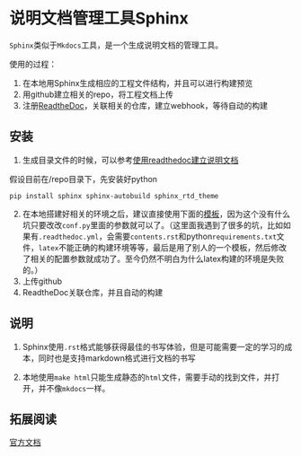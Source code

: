 # 说明文档管理工具Sphinx

`Sphinx`类似于`Mkdocs`工具，是一个生成说明文档的管理工具。

使用的过程：

1. 在本地用Sphinx生成相应的工程文件结构，并且可以进行构建预览
2. 用github建立相关的repo，将工程文档上传
3. 注册[ReadtheDoc](<https://readthedocs.org/>)，关联相关的仓库，建立webhook，等待自动的构建

## 安装

1. 生成目录文件的时候，可以参考[使用readthedoc建立说明文档](<https://www.xncoding.com/2017/01/22/fullstack/readthedoc.html>)

假设目前在/repo目录下，先安装好python

```
pip install sphinx sphinx-autobuild sphinx_rtd_theme
```

2. 在本地搭建好相关的环境之后，建议直接使用下面的[模板](<https://github.com/baolintian/MyDoc/tree/d06e3d9d48aba21365092c1ce5f7fac7d99055e3>)，因为这个没有什么坑只要改改`conf.py`里面的参数就可以了。（这里面我遇到了很多的坑，比如如果有`.readthedoc.yml`，会需要`contents.rst`和python`requirements.txt`文件，`latex`不能正确的构建环境等等，最后是用了别人的一个模板，然后修改了相关的配置参数就成功了。至今仍然不明白为什么latex构建的环境是失败的。）
3. 上传github
4. ReadtheDoc关联仓库，并且自动的构建



## 说明

1. Sphinx使用`.rst`格式能够获得最佳的书写体验，但是可能需要一定的学习的成本，同时也是支持markdown格式进行文档的书写

2. 本地使用`make html`只能生成静态的`html`文件，需要手动的找到文件，并打开，并不像`mkdocs`一样。

## 拓展阅读

[官方文档](<https://docs.readthedocs.io/en/latest/webhooks.html>)

